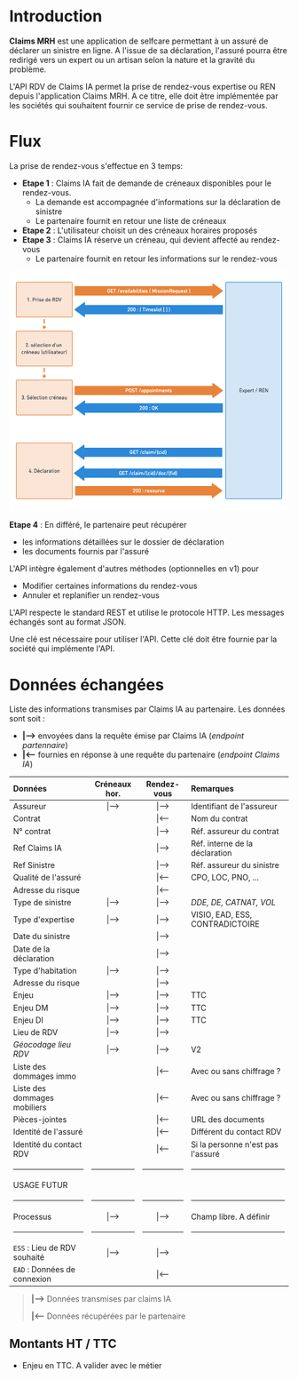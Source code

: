 # Introduction

**Claims MRH** est une application de selfcare permettant à un assuré de déclarer un sinistre en ligne.
A l'issue de sa déclaration, l'assuré pourra être redirigé vers un expert ou un artisan selon la nature et la gravité du problème.

L'API RDV de Claims IA permet la prise de rendez-vous expertise ou REN depuis l'application Claims MRH. A ce titre, elle doit être implémentée par les sociétés qui souhaitent fournir ce service de prise de rendez-vous.

# Flux

La prise de rendez-vous s'effectue en 3 temps:

- **Etape 1** : Claims IA fait de demande de créneaux disponibles pour le rendez-vous.
  - La demande est accompagnée d'informations sur la déclaration de sinistre
  - Le partenaire fournit en retour une liste de créneaux
- **Etape 2** : L'utilisateur choisit un des créneaux horaires proposés
- **Etape 3** : Claims IA réserve un créneau, qui devient affecté au rendez-vous
  - Le partenaire fournit en retour les informations sur le rendez-vous

![Flux normal](../assets/images/flux2.png "Flux normal")

**Etape 4** : En différé, le partenaire peut récupérer

- les informations détaillées sur le dossier de déclaration
- les documents fournis par l'assuré

L'API intègre également d'autres méthodes (optionnelles en v1) pour

- Modifier certaines informations du rendez-vous
- Annuler et replanifier un rendez-vous

L'API respecte le standard REST et utilise le protocole HTTP. Les messages échangés sont au format JSON.

Une clé est nécessaire pour utiliser l'API. Cette clé doit être fournie par la société qui implémente l'API.

# Données échangées

Liste des informations transmises par Claims IA au partenaire.
Les données sont soit :

- **\|––>** envoyées dans la requête émise par Claims IA (_endpoint partennaire_)
- **\|<––** fournies en réponse à une requête du partenaire (_endpoint Claims IA_)

<!-- title: Liste des champs transmis -->

| Données                      | Créneaux hor. | Rendez-vous | Remarques                         |
| :--------------------------- | :-----------: | :---------: | :-------------------------------- |
| Assureur                     |     \|––>     |    \|––>    | Identifiant de l'assureur         |
| Contrat                      |               |    \|<––    | Nom du contrat                    |
| N° contrat                   |               |    \|––>    | Réf. assureur du contrat          |
| Ref Claims IA                |               |    \|––>    | Réf. interne de la déclaration    |
| Ref Sinistre                 |               |    \|––>    | Réf. assureur du sinistre         |
| Qualité de l'assuré          |               |    \|<––    | CPO, LOC, PNO, ...                |
| Adresse du risque            |               |    \|<––    |                                   |
| Type de sinistre             |     \|––>     |    \|––>    | _DDE, DE, CATNAT, VOL_            |
| Type d'expertise             |     \|––>     |    \|––>    | VISIO, EAD, ESS, CONTRADICTOIRE   |
| Date du sinistre             |               |    \|––>    |                                   |
| Date de la déclaration       |               |    \|––>    |                                   |
| Type d'habitation            |     \|––>     |    \|––>    |                                   |
| Adresse du risque            |               |    \|––>    |                                   |
| Enjeu                        |     \|––>     |    \|––>    | TTC                               |
| Enjeu DM                     |     \|––>     |    \|––>    | TTC                               |
| Enjeu DI                     |     \|––>     |    \|––>    | TTC                               |
| Lieu de RDV                  |     \|––>     |    \|––>    |                                   |
| _Géocodage lieu RDV_         |     \|––>     |    \|––>    | V2                                |
| Liste des dommages immo      |               |    \|<––    | Avec ou sans chiffrage ?          |
| Liste des dommages mobiliers |               |    \|<––    | Avec ou sans chiffrage ?          |
| Pièces-jointes               |               |    \|<––    | URL des documents                 |
| Identité de l'assuré         |               |    \|<––    | Différent du contact RDV          |
| Identité du contact RDV      |               |    \|<––    | Si la personne n'est pas l'assuré |
| <hr>                         |     <hr>      |    <hr>     | <hr>                              |
| USAGE FUTUR                  |               |             |                                   |
| <hr>                         |     <hr>      |    <hr>     | <hr>                              |
| Processus                    |     \|––>     |    \|––>    | Champ libre. A définir            |
| <hr>                         |     <hr>      |    <hr>     | <hr>                              |
| `ESS` : Lieu de RDV souhaité |     \|––>     |    \|––>    |                                   |
| `EAD` : Données de connexion |               |    \|<––    |                                   |

> **\|––>** Données transmises par claims IA
>
> **\|<––** Données récupérées par le partenaire

## Montants HT / TTC

- Enjeu en TTC. A valider avec le métier
